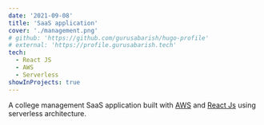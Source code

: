```yaml
---
date: '2021-09-08'
title: 'SaaS application'
cover: './management.png'
# github: 'https://github.com/gurusabarish/hugo-profile'
# external: 'https://profile.gurusabarish.tech'
tech:
  - React JS
  - AWS
  - Serverless
showInProjects: true
---
```


A college management SaaS application built with [AWS](https://aws.amazon.com/) and [React Js](https://reactjs.org/) using serverless architecture.
